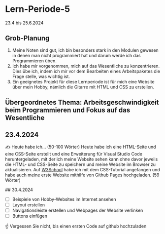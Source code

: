 # Lern-Periode-5

23.4 bis 25.6.2024

## Grob-Planung

1. Meine Noten sind gut, ich bin besonders stark in den Modulen gewesen in denen man nicht programmiert hat und darum werde ich das Programmieren üben.
2. Ich habe mir vorgenommen, mich auf das Wesentliche zu konzentrieren. Dies übe ich, indem ich mir vor dem Bearbeiten eines Arbeitspaketes die Frage stelle, was wichtig ist.
3. Ein geeignetes Projekt für diese Lernperiode ist für mich eine Website über mein Hobby, nämlich die Gitarre mit HTML und CSS zu erstellen.

## Übergeordnetes Thema: Arbeitsgeschwindigkeit beim Programmieren und Fokus auf das Wesentliche

## 23.4.2024

✍️ Heute habe ich... (50-100 Wörter)
Heute habe ich eine HTML-Seite und eine CSS-Seite erstellt und eine Erweiterung für Visual Studio Code heruntergeladen, mit der ich meine Website sehen kann ohne davor jeweils die HTML- und CSS-Seite zu speichern und meine Website im Browser zu aktualisieren. Auf [W3School](https://w3schools.com) habe ich mit dem CSS-Tutorial angefangen und habe auch meine erste Website mithilfe von Github Pages hochgeladen. (59 Wörter)

## 30.4.2024

- [ ] Beispiele von Hobby-Websites im Internet ansehen
- [ ] Layout erstellen
- [ ] Navigationsleiste erstellen und Webpages der Website verlinken
- [ ] Buttons einfügen

☝️ Vergessen Sie nicht, bis einen ersten Code auf github hochzuladen
